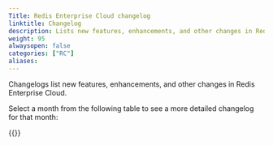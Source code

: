 ```yaml
---
Title: Redis Enterprise Cloud changelog
linktitle: Changelog
description: Lists new features, enhancements, and other changes in Redis Enterprise Cloud.
weight: 95
alwaysopen: false
categories: ["RC"]
aliases: 
---
```


Changelogs list new features, enhancements, and other changes in Redis Enterprise Cloud.

Select a month from the following table to see a more detailed changelog for that month:

{{<table-children columnNames="Month,Major changes" columnSources="LinkTitle,highlights" enableLinks="LinkTitle">}}
